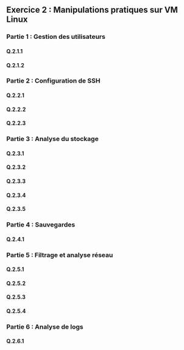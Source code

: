 ## Exercice 2 : Manipulations pratiques sur VM Linux  

### Partie 1 : Gestion des utilisateurs  

#### Q.2.1.1  

#### Q.2.1.2  

### Partie 2 : Configuration de SSH  

#### Q.2.2.1  

#### Q.2.2.2  

#### Q.2.2.3  

### Partie 3 : Analyse du stockage  

#### Q.2.3.1  

#### Q.2.3.2  

#### Q.2.3.3  

#### Q.2.3.4  

#### Q.2.3.5  

### Partie 4 : Sauvegardes  

#### Q.2.4.1  

### Partie 5 : Filtrage et analyse réseau  

#### Q.2.5.1  

#### Q.2.5.2  

#### Q.2.5.3  

#### Q.2.5.4  

### Partie 6 : Analyse de logs  

#### Q.2.6.1  


